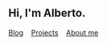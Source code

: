 
<h2> Hi, I'm Alberto. </h2> 

<div >
<a href="https://halb.it/">Blog</a>
&nbsp;&nbsp;
<a href="https://halb.it/projects/">Projects</a>
&nbsp;&nbsp;
<a href="https://halb.it/about/">About me</a>
</div>

